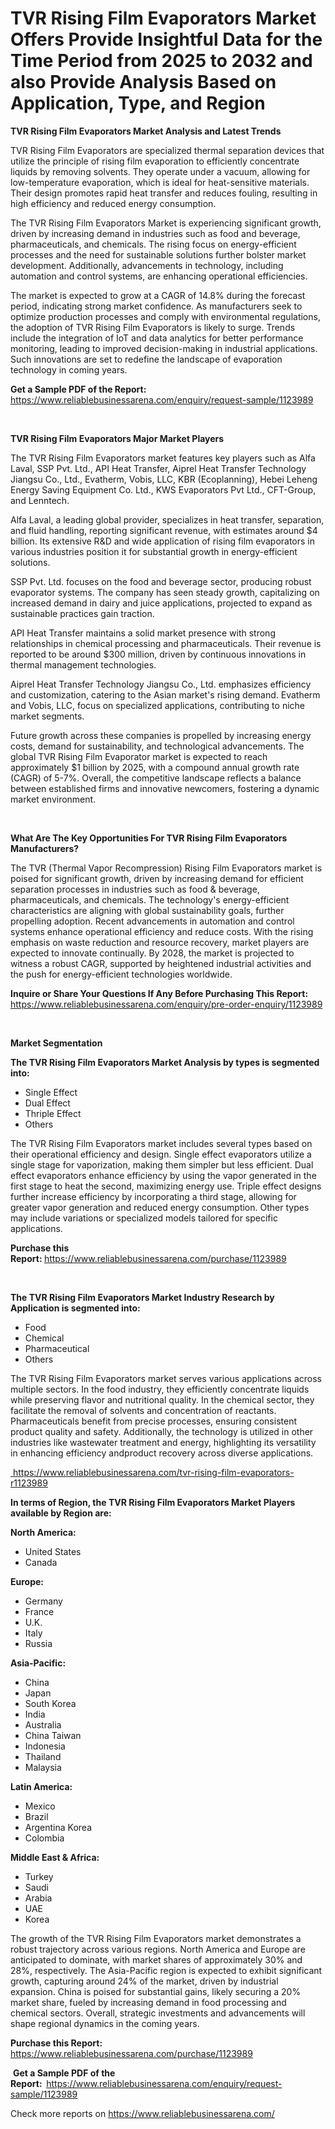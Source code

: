 <p><h1>TVR Rising Film Evaporators Market Offers Provide Insightful Data for the Time Period from 2025 to 2032 and also Provide Analysis Based on Application, Type, and Region</h1></p><p><strong>TVR Rising Film Evaporators Market Analysis and Latest Trends</strong></p>
<p><p>TVR Rising Film Evaporators are specialized thermal separation devices that utilize the principle of rising film evaporation to efficiently concentrate liquids by removing solvents. They operate under a vacuum, allowing for low-temperature evaporation, which is ideal for heat-sensitive materials. Their design promotes rapid heat transfer and reduces fouling, resulting in high efficiency and reduced energy consumption.</p><p>The TVR Rising Film Evaporators Market is experiencing significant growth, driven by increasing demand in industries such as food and beverage, pharmaceuticals, and chemicals. The rising focus on energy-efficient processes and the need for sustainable solutions further bolster market development. Additionally, advancements in technology, including automation and control systems, are enhancing operational efficiencies.</p><p>The market is expected to grow at a CAGR of 14.8% during the forecast period, indicating strong market confidence. As manufacturers seek to optimize production processes and comply with environmental regulations, the adoption of TVR Rising Film Evaporators is likely to surge. Trends include the integration of IoT and data analytics for better performance monitoring, leading to improved decision-making in industrial applications. Such innovations are set to redefine the landscape of evaporation technology in coming years.</p></p>
<p><strong>Get a Sample PDF of the Report:&nbsp;</strong> <a href="https://www.reliablebusinessarena.com/enquiry/request-sample/1123989?utm_campaign=3443&utm_medium=2&utm_source=Github&utm_content=ia&utm_term=11042025&utm_id=tvr-rising-film-evaporators">https://www.reliablebusinessarena.com/enquiry/request-sample/1123989</a></p>
<p>&nbsp;</p>
<p><strong>TVR Rising Film Evaporators Major Market Players</strong></p>
<p><p>The TVR Rising Film Evaporators market features key players such as Alfa Laval, SSP Pvt. Ltd., API Heat Transfer, Aiprel Heat Transfer Technology Jiangsu Co., Ltd., Evatherm, Vobis, LLC, KBR (Ecoplanning), Hebei Leheng Energy Saving Equipment Co. Ltd., KWS Evaporators Pvt Ltd., CFT-Group, and Lenntech. </p><p>Alfa Laval, a leading global provider, specializes in heat transfer, separation, and fluid handling, reporting significant revenue, with estimates around $4 billion. Its extensive R&D and wide application of rising film evaporators in various industries position it for substantial growth in energy-efficient solutions.</p><p>SSP Pvt. Ltd. focuses on the food and beverage sector, producing robust evaporator systems. The company has seen steady growth, capitalizing on increased demand in dairy and juice applications, projected to expand as sustainable practices gain traction.</p><p>API Heat Transfer maintains a solid market presence with strong relationships in chemical processing and pharmaceuticals. Their revenue is reported to be around $300 million, driven by continuous innovations in thermal management technologies.</p><p>Aiprel Heat Transfer Technology Jiangsu Co., Ltd. emphasizes efficiency and customization, catering to the Asian market's rising demand. Evatherm and Vobis, LLC, focus on specialized applications, contributing to niche market segments. </p><p>Future growth across these companies is propelled by increasing energy costs, demand for sustainability, and technological advancements. The global TVR Rising Film Evaporator market is expected to reach approximately $1 billion by 2025, with a compound annual growth rate (CAGR) of 5-7%. Overall, the competitive landscape reflects a balance between established firms and innovative newcomers, fostering a dynamic market environment.</p></p>
<p>&nbsp;</p>
<p><strong>What Are The Key Opportunities For TVR Rising Film Evaporators Manufacturers?</strong></p>
<p><p>The TVR (Thermal Vapor Recompression) Rising Film Evaporators market is poised for significant growth, driven by increasing demand for efficient separation processes in industries such as food & beverage, pharmaceuticals, and chemicals. The technology's energy-efficient characteristics are aligning with global sustainability goals, further propelling adoption. Recent advancements in automation and control systems enhance operational efficiency and reduce costs. With the rising emphasis on waste reduction and resource recovery, market players are expected to innovate continually. By 2028, the market is projected to witness a robust CAGR, supported by heightened industrial activities and the push for energy-efficient technologies worldwide.</p></p>
<p><strong>Inquire or Share Your Questions If Any Before Purchasing This Report:</strong> <a href="https://www.reliablebusinessarena.com/enquiry/pre-order-enquiry/1123989?utm_campaign=3443&utm_medium=2&utm_source=Github&utm_content=ia&utm_term=11042025&utm_id=tvr-rising-film-evaporators">https://www.reliablebusinessarena.com/enquiry/pre-order-enquiry/1123989</a></p>
<p>&nbsp;</p>
<p><strong>Market Segmentation</strong></p>
<p><strong>The TVR Rising Film Evaporators Market Analysis by types is segmented into:</strong></p>
<p><ul><li>Single Effect</li><li>Dual Effect</li><li>Thriple Effect</li><li>Others</li></ul></p>
<p><p>The TVR Rising Film Evaporators market includes several types based on their operational efficiency and design. Single effect evaporators utilize a single stage for vaporization, making them simpler but less efficient. Dual effect evaporators enhance efficiency by using the vapor generated in the first stage to heat the second, maximizing energy use. Triple effect designs further increase efficiency by incorporating a third stage, allowing for greater vapor generation and reduced energy consumption. Other types may include variations or specialized models tailored for specific applications.</p></p>
<p><strong>Purchase this Report:&nbsp;</strong><a href="https://www.reliablebusinessarena.com/purchase/1123989?utm_campaign=3443&utm_medium=2&utm_source=Github&utm_content=ia&utm_term=11042025&utm_id=tvr-rising-film-evaporators">https://www.reliablebusinessarena.com/purchase/1123989</a></p>
<p>&nbsp;</p>
<p><strong>The TVR Rising Film Evaporators Market Industry Research by Application is segmented into:</strong></p>
<p><ul><li>Food</li><li>Chemical</li><li>Pharmaceutical</li><li>Others</li></ul></p>
<p><p>The TVR Rising Film Evaporators market serves various applications across multiple sectors. In the food industry, they efficiently concentrate liquids while preserving flavor and nutritional quality. In the chemical sector, they facilitate the removal of solvents and concentration of reactants. Pharmaceuticals benefit from precise processes, ensuring consistent product quality and safety. Additionally, the technology is utilized in other industries like wastewater treatment and energy, highlighting its versatility in enhancing efficiency andproduct recovery across diverse applications.</p></p>
<p><a href="https://www.reliablebusinessarena.com/tvr-rising-film-evaporators-r1123989?utm_campaign=3443&utm_medium=2&utm_source=Github&utm_content=ia&utm_term=11042025&utm_id=tvr-rising-film-evaporators">&nbsp;https://www.reliablebusinessarena.com/tvr-rising-film-evaporators-r1123989</a></p>
<p><strong>In terms of Region, the TVR Rising Film Evaporators Market Players available by Region are:</strong></p>
<p>
    <p> <strong> North America: </strong>
        <ul>
            <li>United States</li>
            <li>Canada</li>
        </ul>
        </p> 
    <p> <strong> Europe: </strong>
        <ul>
            <li>Germany</li>
            <li>France</li>
            <li>U.K.</li>
            <li>Italy</li>
            <li>Russia</li>
        </ul>
        </p> 
    <p> <strong> Asia-Pacific: </strong>
        <ul>
            <li>China</li>
            <li>Japan</li>
            <li>South Korea</li>
            <li>India</li>
            <li>Australia</li>
            <li>China Taiwan</li>
            <li>Indonesia</li>
            <li>Thailand</li>
            <li>Malaysia</li>
        </ul>
        </p> 
    <p> <strong> Latin America: </strong>
        <ul>
            <li>Mexico</li>
            <li>Brazil</li>
            <li>Argentina Korea</li>
            <li>Colombia</li>
        </ul>
        </p> 
    <p> <strong> Middle East & Africa: </strong>
        <ul>
            <li>Turkey</li>
            <li>Saudi</li>
            <li>Arabia</li>
            <li>UAE</li>
            <li>Korea</li>
        </ul>
    </p>
    </p>
<p><p>The growth of the TVR Rising Film Evaporators market demonstrates a robust trajectory across various regions. North America and Europe are anticipated to dominate, with market shares of approximately 30% and 28%, respectively. The Asia-Pacific region is expected to exhibit significant growth, capturing around 24% of the market, driven by industrial expansion. China is poised for substantial gains, likely securing a 20% market share, fueled by increasing demand in food processing and chemical sectors. Overall, strategic investments and advancements will shape regional dynamics in the coming years.</p></p>
<p><strong>Purchase this Report: </strong><a href="https://www.reliablebusinessarena.com/purchase/1123989?utm_campaign=3443&utm_medium=2&utm_source=Github&utm_content=ia&utm_term=11042025&utm_id=tvr-rising-film-evaporators">https://www.reliablebusinessarena.com/purchase/1123989</a></p>
<p>&nbsp;<strong>Get a Sample PDF of the Report:&nbsp;&nbsp;</strong><a href="https://www.reliablebusinessarena.com/enquiry/request-sample/1123989?utm_campaign=3443&utm_medium=2&utm_source=Github&utm_content=ia&utm_term=11042025&utm_id=tvr-rising-film-evaporators">https://www.reliablebusinessarena.com/enquiry/request-sample/1123989</a></p>
<p><strong></strong></p>
<p>Check more reports on <a href="https://www.reliablebusinessarena.com/?utm_campaign=3443&utm_medium=2&utm_source=Github&utm_content=ia&utm_term=11042025&utm_id=tvr-rising-film-evaporators">https://www.reliablebusinessarena.com/</a></p>